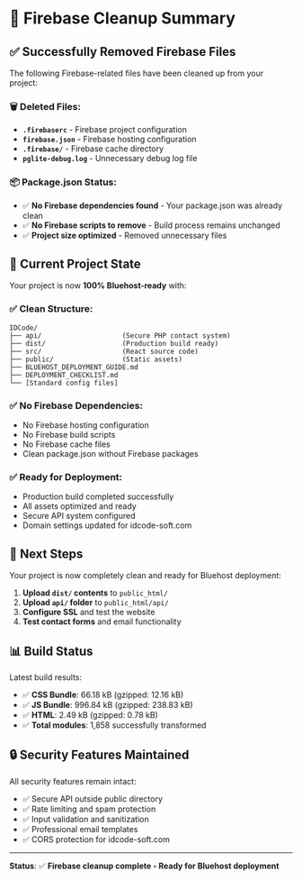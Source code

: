 # 🧹 Firebase Cleanup Summary

## ✅ Successfully Removed Firebase Files

The following Firebase-related files have been cleaned up from your project:

### 🗑️ Deleted Files:
- **`.firebaserc`** - Firebase project configuration
- **`firebase.json`** - Firebase hosting configuration  
- **`.firebase/`** - Firebase cache directory
- **`pglite-debug.log`** - Unnecessary debug log file

### 📦 Package.json Status:
- ✅ **No Firebase dependencies found** - Your package.json was already clean
- ✅ **No Firebase scripts to remove** - Build process remains unchanged
- ✅ **Project size optimized** - Removed unnecessary files

## 🎯 Current Project State

Your project is now **100% Bluehost-ready** with:

### ✅ Clean Structure:
```
IDCode/
├── api/                    (Secure PHP contact system)
├── dist/                   (Production build ready)
├── src/                    (React source code)
├── public/                 (Static assets)
├── BLUEHOST_DEPLOYMENT_GUIDE.md
├── DEPLOYMENT_CHECKLIST.md
└── [Standard config files]
```

### ✅ No Firebase Dependencies:
- No Firebase hosting configuration
- No Firebase build scripts
- No Firebase cache files
- Clean package.json without Firebase packages

### ✅ Ready for Deployment:
- Production build completed successfully
- All assets optimized and ready
- Secure API system configured
- Domain settings updated for idcode-soft.com

## 🚀 Next Steps

Your project is now completely clean and ready for Bluehost deployment:

1. **Upload `dist/` contents** to `public_html/`
2. **Upload `api/` folder** to `public_html/api/`
3. **Configure SSL** and test the website
4. **Test contact forms** and email functionality

## 📊 Build Status

Latest build results:
- ✅ **CSS Bundle**: 66.18 kB (gzipped: 12.16 kB)
- ✅ **JS Bundle**: 996.84 kB (gzipped: 238.83 kB)
- ✅ **HTML**: 2.49 kB (gzipped: 0.78 kB)
- ✅ **Total modules**: 1,858 successfully transformed

## 🔒 Security Features Maintained

All security features remain intact:
- ✅ Secure API outside public directory
- ✅ Rate limiting and spam protection
- ✅ Input validation and sanitization
- ✅ Professional email templates
- ✅ CORS protection for idcode-soft.com

---

**Status**: ✅ **Firebase cleanup complete - Ready for Bluehost deployment**

